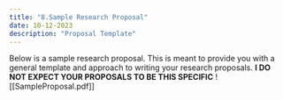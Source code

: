 ```yaml
---
title: "8.Sample Research Proposal"
date: 10-12-2023
description: "Proposal Template"
---
```


Below is a sample research proposal. This is meant to provide you with a general template and approach to writing your research proposals. **I DO NOT EXPECT YOUR PROPOSALS TO BE THIS SPECIFIC** 
![[SampleProposal.pdf]]
